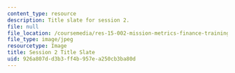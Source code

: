 ```yaml
---
content_type: resource
description: Title slate for session 2.
file: null
file_location: /coursemedia/res-15-002-mission-metrics-finance-training-for-federal-credit-program-professionals-summer-2016/926a807dd3b3ff4b957ea250cb3ba80d_RES15-002_Session_2.jpg
file_type: image/jpeg
resourcetype: Image
title: Session 2 Title Slate
uid: 926a807d-d3b3-ff4b-957e-a250cb3ba80d
---
```

